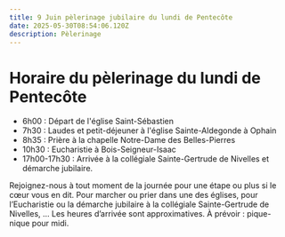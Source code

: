 ```yaml
---
title: 9 Juin pèlerinage jubilaire du lundi de Pentecôte
date: 2025-05-30T08:54:06.120Z
description: Pèlerinage
---
```

# H﻿oraire du pèlerinage du lundi de Pentecôte

* 6﻿h00 : Départ de l'église Saint-Sébastien
* 7﻿h30 : Laudes et petit-déjeuner à l'église Sainte-Aldegonde à Ophain
* 8﻿h35 : Prière à la chapelle Notre-Dame des Belles-Pierres
* 1﻿0h30 : Eucharistie à Bois-Seigneur-Isaac
* 1﻿7h00-17h30 : Arrivée à la collégiale Sainte-Gertrude de Nivelles et démarche jubilaire.

Rejoignez-nous à tout moment de la journée pour une étape ou plus si le cœur vous en dit.  Pour marcher ou prier dans une des églises, pour l’Eucharistie ou la démarche jubilaire à la collégiale Sainte-Gertrude de Nivelles, … 
Les heures d’arrivée sont approximatives.
À prévoir : pique-nique pour midi.
